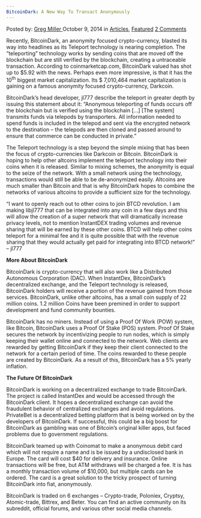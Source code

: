 ```yaml
---
BitcoinDark: A New Way To Transact Anonymously
---
```

<article class="post-listing post-7109 post type-post status-publish format-standard has-post-thumbnail hentry category-articles category-deepdot-news tag-anonymously tag-bitcoindark tag-developing tag-transact">
    <div class="post-inner">
    <p class="post-meta">
    <span>Posted by: <a href="https://www.deepdotweb.com/author/gregmiller/" title="">Greg Miller </a></span>
    <span>October 9, 2014</span>
    <span>in <a href="https://www.deepdotweb.com/category/articles/" rel="category tag">Articles</a>, <a href="https://www.deepdotweb.com/category/deepdot-news/" rel="category tag">Featured</a></span>
    <span><a href="https://www.deepdotweb.com/2014/10/09/bitcoindark-developing-new-way-transact-anonymously/#comments">2 Comments</a></span>
    </p>
    <div class="clear"></div>
    <div class="entry">
    <p>Recently, BitcoinDark, an anonymity focused crypto-currency, blasted its way into headlines as its Teleport technology is nearing completion. The “teleporting” technology works by sending coins that are moved off the blockchain but are still verified by the blockchain, creating a untraceable transaction. According to coinmarketcap.com, BitcoinDark valued has shot up to $5.92 with the news. Perhaps even more impressive, is that it has the 10<sup>th</sup> biggest market capitalization. Its $ 7,010,464 market capitalization is gaining on a famous anonymity focused crypto-currency, Darkcoin.</p>
    <p>BitcoinDark&#8217;s head developer, jl777 describe the teleport in greater depth by issuing this statement about it: &#8220;Anonymous teleporting of funds occurs off the blockchain but is verified using the blockchain [&#8230;] [The system] transmits funds via telepods by transporters. All information needed to spend funds is included in the telepod and sent via the encrypted network to the destination – the telepods are then cloned and passed around to ensure that commerce can be conducted in private.&#8221;</p>
    <p>The Teleport technology is a step beyond the simple mixing that has been the focus of crypto-currencies like Darkcoin or Bitcoin. BitcoinDark is hoping to help other altcoins implement the teleport technology into their coins when it is released. Similar to mixing schemes, the anonymity is equal to the seize of the network. With a small network using the technology, transactions would still be able to be de-anonymized easily. Altcoins are much smaller than Bitcoin and that is why BitcoinDark hopes to combine the networks of various altcoins to provide a sufficient size for the technology.</p>
    <p>“I want to openly reach out to other coins to join BTCD revolution. I am making libjl777 that can be integrated into any coin in a few days and this will allow the creation of a super network that will dramatically increase privacy levels, not to mention InstantDEX trading volumes and revenue sharing that will be earned by these other coins. BTCD will help other coins teleport for a minimal fee and it is quite possible that with the revenue sharing that they would actually get paid for integrating into BTCD network!” &#8211; jl777</p>
    <p><strong>More About BitcoinDark</strong></p>
    <p>BitcoinDark is crypto-currency that will also work like a Distributed Autonomous Corporation (DAC). When InstantDex, BitcoinDark&#8217;s decentralized exchange, and the Teleport technology is released, BitcoinDark holders will receive a portion of the revenue gained from those services. BitcoinDark, unlike other altcoins, has a small coin supply of 22 million coins. 1.2 million Coins have been premined in order to support development and fund community bounties.</p>
    <p>BitcoinDark has no miners. Instead of using a Proof Of Work (POW) system, like Bitcoin, BitcoinDark uses a Proof Of Stake (POS) system. Proof Of Stake secures the network by incentivizing people to run nodes, which is simply keeping their wallet online and connected to the network. Web clients are rewarded by getting BitcoinDark if they keep their client connected to the network for a certain period of time. The coins rewarded to these people are created by BitcoinDark. As a result of this, BitcoinDark has a 5% yearly inflation.</p>
    <p><strong>The Future Of BitcoinDark</strong></p>
    <p>BitcoinDark is working on a decentralized exchange to trade BitcoinDark. The project is called InstantDex and would be accessed through the BitcoinDark client. It hopes a decentralized exchange can avoid the fraudulent behavior of centralized exchanges and avoid regulations. PrivateBet is a decentralized betting platform that is being worked on by the developers of BitcoinDark. If successful, this could be a big boost for BitcoinDark as gambling was one of Bitcoin&#8217;s original killer apps, but faced problems due to government regulations.</p>
    <p>BitcoinDark teamed up with Coinomat to make a anonymous debit card which will not require a name and is be issued by a undisclosed bank in Europe. The card will cost $40 for delivery and insurance. Online transactions will be free, but ATM withdraws will be charged a fee. It is has a monthly transaction volume of $10,000, but multiple cards can be ordered. The card is a great solution to the tricky prospect of turning BitcoinDark into fiat, anonymously.</p>
    <p>BitcoinDark is traded on 6 exchanges – Crypto-trade, Poloniex, Cryptsy, Atomic-trade, Bittrex, and Beter. You can find an active community on its subreddit, official forums, and various other social media channels.</p>
    </div>
    <span style="display:none"><a href="https://www.deepdotweb.com/tag/anonymously/" rel="tag">anonymously</a> <a href="https://www.deepdotweb.com/tag/bitcoindark/" rel="tag">bitcoindark</a> <a href="https://www.deepdotweb.com/tag/developing/" rel="tag">developing</a> <a href="https://www.deepdotweb.com/tag/transact/" rel="tag">transact</a></span> <span style="display:none" class="updated">2014-10-09</span>
    <div style="display:none" class="vcard author" itemprop="author" itemscope itemtype="http://schema.org/Person"><strong class="fn" itemprop="name"><a href="https://www.deepdotweb.com/author/gregmiller/" title="Posts by Greg Miller" rel="author">Greg Miller</a></strong></div>
    </div>
</article>

